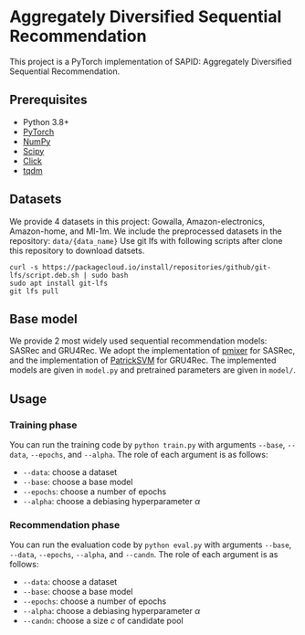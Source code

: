 # Aggregately Diversified Sequential Recommendation

This project is a PyTorch implementation of SAPID: Aggregately Diversified Sequential Recommendation.


## Prerequisites
- Python 3.8+
- [PyTorch](https://pytorch.org/)
- [NumPy](https://numpy.org/)
- [Scipy](https://scipy.org)
- [Click](https://click.palletsprojects.com/en/7.x/)
- [tqdm](https://tqdm.github.io/)


## Datasets
We provide 4 datasets in this project: Gowalla, Amazon-electronics, Amazon-home, and Ml-1m.
We include the preprocessed datasets in the repository: `data/{data_name}`
Use git lfs with following scripts after clone this repository to download datsets.
```
curl -s https://packagecloud.io/install/repositories/github/git-lfs/script.deb.sh | sudo bash
sudo apt install git-lfs
git lfs pull
```


## Base model
We provide 2 most widely used sequential recommendation models: SASRec and GRU4Rec.
We adopt the implementation of [pmixer](https://github.com/pmixer/SASRec.pytorch) for SASRec,
and the implementation of [PatrickSVM](https://github.com/PatrickSVM/Session-Based-Recommender-Models/) for GRU4Rec.
The implemented models are given in `model.py` and pretrained parameters are given in `model/`.

## Usage

### Training phase
You can run the training code by `python train.py` with arguments `--base`, `--data`, `--epochs`, and `--alpha`.
The role of each argument is as follows:

* `--data`: choose a dataset
* `--base`: choose a base model
* `--epochs`: choose a number of epochs
* `--alpha`: choose a debiasing hyperparameter $\alpha$

### Recommendation phase
You can run the evaluation code by `python eval.py` with arguments `--base`, `--data`, `--epochs`, `--alpha`, and `--candn`.
The role of each argument is as follows:

* `--data`: choose a dataset
* `--base`: choose a base model
* `--epochs`: choose a number of epochs
* `--alpha`: choose a debiasing hyperparameter $\alpha$
* `--candn`: choose a size $c$ of candidate pool
